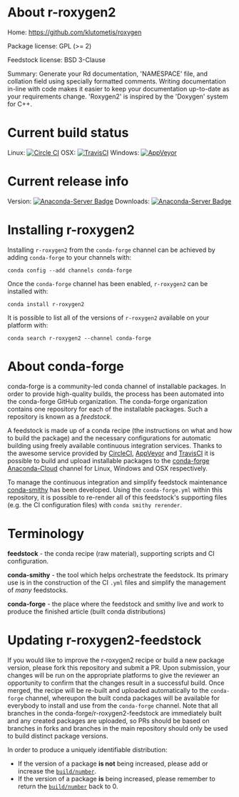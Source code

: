 About r-roxygen2
================

Home: https://github.com/klutometis/roxygen

Package license: GPL (>= 2)

Feedstock license: BSD 3-Clause

Summary: Generate your Rd documentation, 'NAMESPACE' file, and collation  field using specially formatted comments. Writing documentation in-line with code makes it easier to keep your documentation up-to-date as your requirements change. 'Roxygen2' is inspired by the 'Doxygen' system for C++.



Current build status
====================

Linux: [![Circle CI](https://circleci.com/gh/conda-forge/r-roxygen2-feedstock.svg?style=shield)](https://circleci.com/gh/conda-forge/r-roxygen2-feedstock)
OSX: [![TravisCI](https://travis-ci.org/conda-forge/r-roxygen2-feedstock.svg?branch=master)](https://travis-ci.org/conda-forge/r-roxygen2-feedstock)
Windows: [![AppVeyor](https://ci.appveyor.com/api/projects/status/github/conda-forge/r-roxygen2-feedstock?svg=True)](https://ci.appveyor.com/project/conda-forge/r-roxygen2-feedstock/branch/master)

Current release info
====================
Version: [![Anaconda-Server Badge](https://anaconda.org/conda-forge/r-roxygen2/badges/version.svg)](https://anaconda.org/conda-forge/r-roxygen2)
Downloads: [![Anaconda-Server Badge](https://anaconda.org/conda-forge/r-roxygen2/badges/downloads.svg)](https://anaconda.org/conda-forge/r-roxygen2)

Installing r-roxygen2
=====================

Installing `r-roxygen2` from the `conda-forge` channel can be achieved by adding `conda-forge` to your channels with:

```
conda config --add channels conda-forge
```

Once the `conda-forge` channel has been enabled, `r-roxygen2` can be installed with:

```
conda install r-roxygen2
```

It is possible to list all of the versions of `r-roxygen2` available on your platform with:

```
conda search r-roxygen2 --channel conda-forge
```


About conda-forge
=================

conda-forge is a community-led conda channel of installable packages.
In order to provide high-quality builds, the process has been automated into the
conda-forge GitHub organization. The conda-forge organization contains one repository
for each of the installable packages. Such a repository is known as a *feedstock*.

A feedstock is made up of a conda recipe (the instructions on what and how to build
the package) and the necessary configurations for automatic building using freely
available continuous integration services. Thanks to the awesome service provided by
[CircleCI](https://circleci.com/), [AppVeyor](http://www.appveyor.com/)
and [TravisCI](https://travis-ci.org/) it is possible to build and upload installable
packages to the [conda-forge](https://anaconda.org/conda-forge)
[Anaconda-Cloud](http://docs.anaconda.org/) channel for Linux, Windows and OSX respectively.

To manage the continuous integration and simplify feedstock maintenance
[conda-smithy](http://github.com/conda-forge/conda-smithy) has been developed.
Using the ``conda-forge.yml`` within this repository, it is possible to re-render all of
this feedstock's supporting files (e.g. the CI configuration files) with ``conda smithy rerender``.


Terminology
===========

**feedstock** - the conda recipe (raw material), supporting scripts and CI configuration.

**conda-smithy** - the tool which helps orchestrate the feedstock.
                   Its primary use is in the construction of the CI ``.yml`` files
                   and simplify the management of *many* feedstocks.

**conda-forge** - the place where the feedstock and smithy live and work to
                  produce the finished article (built conda distributions)


Updating r-roxygen2-feedstock
=============================

If you would like to improve the r-roxygen2 recipe or build a new
package version, please fork this repository and submit a PR. Upon submission,
your changes will be run on the appropriate platforms to give the reviewer an
opportunity to confirm that the changes result in a successful build. Once
merged, the recipe will be re-built and uploaded automatically to the
`conda-forge` channel, whereupon the built conda packages will be available for
everybody to install and use from the `conda-forge` channel.
Note that all branches in the conda-forge/r-roxygen2-feedstock are
immediately built and any created packages are uploaded, so PRs should be based
on branches in forks and branches in the main repository should only be used to
build distinct package versions.

In order to produce a uniquely identifiable distribution:
 * If the version of a package **is not** being increased, please add or increase
   the [``build/number``](http://conda.pydata.org/docs/building/meta-yaml.html#build-number-and-string).
 * If the version of a package **is** being increased, please remember to return
   the [``build/number``](http://conda.pydata.org/docs/building/meta-yaml.html#build-number-and-string)
   back to 0.
